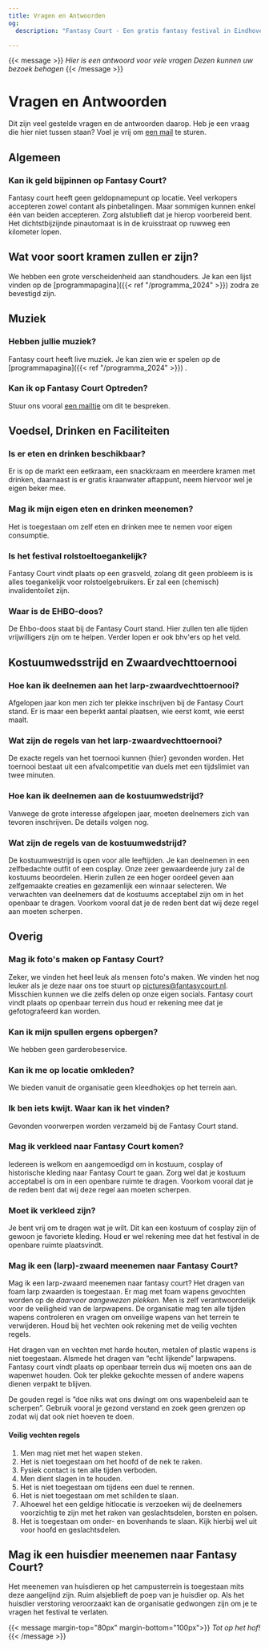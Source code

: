 ```yaml
---
title: Vragen en Antwoorden
og:
  description: "Fantasy Court - Een gratis fantasy festival in Eindhoven"

---
```




{{< message >}}
_Hier is een antwoord voor vele vragen_
_Dezen kunnen uw bezoek behagen_
{{< /message >}}

#  Vragen en Antwoorden
Dit zijn veel gestelde vragen en de antwoorden daarop. Heb je een vraag die hier niet tussen staan? Voel je vrij om [een mail](mailto:organisatie@fantasycourt.nl?subject=Vraag)  te sturen. 

## Algemeen
### Kan ik geld bijpinnen op Fantasy Court?
Fantasy court heeft geen geldopnamepunt op locatie. Veel verkopers accepteren zowel contant als pinbetalingen. Maar sommigen kunnen enkel één van beiden accepteren. Zorg alstublieft dat je hierop voorbereid bent. Het dichtstbijzijnde pinautomaat is in de kruisstraat op ruwweg een kilometer lopen. 

## Wat voor soort kramen zullen er zijn?
We hebben een grote verscheidenheid aan standhouders. Je kan een lijst vinden op de [programmapagina]({{< ref "/programma_2024" >}}) zodra ze bevestigd zijn.


## Muziek
### Hebben jullie muziek?
Fantasy court heeft live muziek. Je kan zien wie er spelen op de [programmapagina]({{< ref "/programma_2024" >}}) .

### Kan ik op Fantasy Court Optreden?
Stuur ons vooral [een mailtje](mailto:fc@kotkt.nl) om dit te bespreken.

## Voedsel, Drinken en Faciliteiten
### Is er eten en drinken beschikbaar?
Er is op de markt een eetkraam, een snackkraam en meerdere kramen met drinken, daarnaast is er gratis kraanwater aftappunt, neem hiervoor wel je eigen beker mee.

### Mag ik mijn eigen eten en drinken meenemen?
Het is toegestaan om zelf eten en drinken mee te nemen voor eigen consumptie.

### Is het festival rolstoeltoegankelijk?
Fantasy Court vindt plaats op een grasveld, zolang dit geen probleem is is alles toegankelijk voor rolstoelgebruikers. Er zal een (chemisch) invalidentoilet zijn.

### Waar is de EHBO-doos?
De Ehbo-doos staat bij de Fantasy Court stand. Hier zullen ten alle tijden vrijwilligers zijn om te helpen. Verder lopen er ook bhv'ers op het veld.


## Kostuumwedsstrijd en Zwaardvechttoernooi
### Hoe kan ik deelnemen aan het larp-zwaardvechttoernooi?
Afgelopen jaar kon men zich ter plekke inschrijven bij de Fantasy Court stand. Er is maar een beperkt aantal plaatsen, wie eerst komt, wie eerst maalt.

### Wat zijn de regels van het larp-zwaardvechttoernooi?
De exacte regels van het toernooi kunnen {hier} gevonden worden. Het toernooi bestaat uit een afvalcompetitie van duels met een tijdslimiet van twee minuten.

### Hoe kan ik deelnemen aan de kostuumwedstrijd?
Vanwege de grote interesse afgelopen jaar, moeten deelnemers zich van tevoren inschrijven. De details volgen nog.

### Wat zijn de regels van de kostuumwedstrijd?
De kostuumwestrijd is open voor alle leeftijden. Je kan deelnemen in een zelfbedachte outfit of een cosplay. Onze zeer gewaardeerde jury zal de kostuums beoordelen. Hierin zullen ze een hoger oordeel geven aan zelfgemaakte creaties en gezamenlijk een winnaar selecteren.
We verwachten van deelnemers dat de kostuums acceptabel zijn om in het openbaar te dragen.  Voorkom vooral dat je de reden bent dat wij deze regel aan moeten scherpen.

## Overig
### Mag ik foto's maken op Fantasy Court?
Zeker, we vinden het heel leuk als mensen foto's maken. We vinden het nog leuker als je deze naar ons toe stuurt op [pictures@fantasycourt.nl](mailto:pictures@fantasycourt.nl). Misschien kunnen we die zelfs delen op onze eigen socials. Fantasy court vindt plaats op openbaar terrein dus houd er rekening mee dat je gefotografeerd kan worden.

### Kan ik mijn spullen ergens opbergen?
We hebben geen garderobeservice.

### Kan ik me op locatie omkleden?
We bieden vanuit de organisatie geen kleedhokjes op het terrein aan.

### Ik ben iets kwijt. Waar kan ik het vinden?
Gevonden voorwerpen worden verzameld bij de Fantasy Court stand.


### Mag ik verkleed naar Fantasy Court komen?
Iedereen is welkom en aangemoedigd om in kostuum, cosplay of historische kleding naar Fantasy Court te gaan. Zorg wel dat je kostuum acceptabel is om in een openbare ruimte te dragen. Voorkom vooral dat je de reden bent dat wij deze regel aan moeten scherpen.

### Moet ik verkleed zijn?
Je bent vrij om te dragen wat je wilt. Dit kan een kostuum of cosplay zijn of gewoon je favoriete kleding. Houd er wel rekening mee dat het festival in de openbare ruimte plaatsvindt.

### Mag ik een (larp)-zwaard meenemen naar Fantasy Court?
Mag ik een larp-zwaard meenemen naar fantasy court?
Het dragen van foam larp zwaarden is toegestaan. Er mag met foam wapens gevochten worden op de *daarvoor aangewezen plekken*. Men is zelf verantwoordelijk voor de veiligheid van de larpwapens. De organisatie mag ten alle tijden wapens controleren en vragen om onveilige wapens van het terrein te verwijderen. Houd bij het vechten ook rekening met de veilig vechten regels.

Het dragen  van en vechten met harde houten, metalen of plastic wapens is niet toegestaan. Alsmede het dragen van “echt lijkende” larpwapens. Fantasy court vindt plaats op openbaar terrein dus wij moeten ons aan de wapenwet houden. Ook ter plekke gekochte messen of andere wapens dienen verpakt te blijven.

De gouden regel is ”doe niks wat ons dwingt om ons wapenbeleid aan te scherpen”. Gebruik vooral je gezond verstand en zoek geen grenzen op zodat wij dat ook niet hoeven te doen.


#### Veilig vechten regels
1. Men mag niet met het wapen steken.
2. Het is niet toegestaan om het hoofd of de nek te raken.
3. Fysiek contact is ten alle tijden verboden.
4. Men dient slagen in te houden.
5. Het is niet toegestaan om tijdens een duel te rennen.
6. Het is niet toegestaan om met schilden te slaan.
7. Alhoewel het een geldige hitlocatie is verzoeken wij de deelnemers voorzichtig te zijn met het raken van geslachtsdelen, borsten en polsen.
8. Het is toegestaan om onder- en bovenhands te slaan. Kijk hierbij wel uit voor hoofd en geslachtsdelen.

## Mag ik een huisdier meenemen naar Fantasy Court?
Het meenemen van huisdieren op het campusterrein is toegestaan mits deze aangelijnd zijn. Ruim alsjeblieft de poep van je huisdier op. Als het huisdier verstoring veroorzaakt kan de organisatie gedwongen zijn om je te vragen het festival te verlaten.




{{< message margin-top="80px" margin-bottom="100px">}}
_Tot op het hof!_
{{< /message >}}
